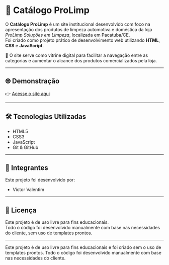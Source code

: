 # 🧼​​ Catálogo ProLimp

O **Catálogo ProLimp** é um site institucional desenvolvido com foco na apresentação dos produtos de limpeza automotiva e doméstica da loja *ProLimp Soluções em Limpeza*, localizada em Pacatuba/CE.  
Foi criado como projeto prático de desenvolvimento web utilizando **HTML**, **CSS** e **JavaScript**.

🧩 O site serve como vitrine digital para facilitar a navegação entre as categorias e aumentar o alcance dos produtos comercializados pela loja.

---

## 🌐 Demonstração  
👉 [Acesse o site aqui](https://victorvalentim08.github.io/catalogo-prolimp/)

---

## 🛠️ Tecnologias Utilizadas  
- HTML5  
- CSS3  
- JavaScript  
- Git & GitHub

---

## 👥 Integrantes  
Este projeto foi desenvolvido por:

- Victor Valentim

---

## 📄 Licença  
Este projeto é de uso livre para fins educacionais.  
Todo o código foi desenvolvido manualmente com base nas necessidades do cliente, sem uso de templates prontos.

---

Este projeto é de uso livre para fins educacionais e foi criado sem o uso de templates prontos. Todo o código foi desenvolvido manualmente com base nas necessidades do cliente.
